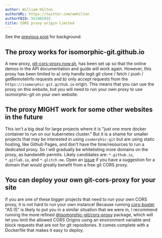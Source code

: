 ```yaml
---
author: William Hilton
authorURL: https://twitter.com/wmhilton
authorFBID: 551965935
title: CORS proxy origin limited
---
```


See the [previous post](/blog/2018/07/05/cors-proxy-disabled) for background.

## The proxy works for isomorphic-git.github.io
A new proxy, [git-cors-proxy.now.sh](https://cors.isomorphic-git.org), has been set up so that the online demos in the API documentation and guide will work again.
However, this proxy has been limited to a) only handle legit git clone / fetch / push / getRemoteInfo requests and b) only accept requests from the `https://isomorphic-git.github.io` origin.
This means that you can use the proxy on this website, but you will need to run your own proxy to use isomorphic-git on your own website.

## The proxy MIGHT work for some other websites in the future
This isn't a big deal for large projects where it is "just one more docker container to run on our kubernetes cluster."
But it is a shame for smaller projects that may be interested in using `isomorphic-git` but are using static hosting, like Github Pages, and don't have the time/resources to run a dedicated proxy.
So I will gradually be whitelisting more domains on the proxy, as bandwidth permits.
Likely candidates are: `*.github.io`, `*.gitlab.io`, and `*.glitch.me`.
Open an [issue](https://github.com/isomorphic-git/isomorphic-git.github.io/issues/new) if you have a suggestion for a domain that would greatly benefit from a free git CORS proxy.

## You can deploy your own git-cors-proxy for your site
If you are one of these bigger projects that need to run your own CORS proxy, it is not hard to run your own instance!
Because running [cors-buster](https://www.npmjs.com/package/cors-buster) "AS IS" is likely to put you in a similar situation that we were in,
I recommend running the more refined [@isomorphic-git/cors-proxy](https://www.npmjs.com/package/@isomorphic-git/cors-proxy) package,
which will let you limit the allowed CORS Origins using an environment variable and block requests that are not for git repositories.
It comes complete with a Dockerfile that makes it easy to deploy.
